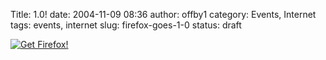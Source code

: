 Title: 1.0!
date: 2004-11-09 08:36
author: offby1
category: Events, Internet
tags: events, internet
slug: firefox-goes-1-0
status: draft

[![Get Firefox!](http://www.offlineblog.com/images/firefox-rgb.jpg)](http://www.getfirefox.com/)
